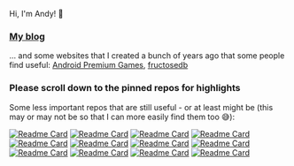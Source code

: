 Hi, I'm Andy! 👋

### [My blog](https://aop.software/blog)

... and some websites that I created a bunch of years ago that some people find useful: [Android Premium Games](https://androidpremium.games/), [fructosedb](https://fructosedb.org/)

### Please scroll down to the pinned repos for highlights

Some less important repos that are still useful - or at least might be (this may or may not be so that I can more easily find them too 😅):

[![Readme Card](https://github-readme-stats.vercel.app/api/pin/?username=s-h-a-d-o-w&description_lines_count=2&repo=next-simple-chatgpt)](https://github.com/s-h-a-d-o-w/next-simple-chatgpt)
[![Readme Card](https://github-readme-stats.vercel.app/api/pin/?username=s-h-a-d-o-w&description_lines_count=2&repo=delete-unused-forks)](https://github.com/s-h-a-d-o-w/delete-unused-forks)
[![Readme Card](https://github-readme-stats.vercel.app/api/pin/?username=s-h-a-d-o-w&description_lines_count=2&repo=remark-merge-data)](https://github.com/s-h-a-d-o-w/remark-merge-data)
[![Readme Card](https://github-readme-stats.vercel.app/api/pin/?username=s-h-a-d-o-w&description_lines_count=2&repo=mike-force)](https://github.com/s-h-a-d-o-w/mike-force)
[![Readme Card](https://github-readme-stats.vercel.app/api/pin/?username=s-h-a-d-o-w&description_lines_count=2&repo=pubmed-contribution-stats)](https://github.com/s-h-a-d-o-w/pubmed-contribution-stats)
[![Readme Card](https://github-readme-stats.vercel.app/api/pin/?username=s-h-a-d-o-w&description_lines_count=2&repo=NotepadPlusPlus-Remixed-Theme)](https://github.com/s-h-a-d-o-w/NotepadPlusPlus-Remixed-Theme)
[![Readme Card](https://github-readme-stats.vercel.app/api/pin/?username=s-h-a-d-o-w&description_lines_count=2&repo=github-userscripts)](https://github.com/s-h-a-d-o-w/github-userscripts)
[![Readme Card](https://github-readme-stats.vercel.app/api/pin/?username=s-h-a-d-o-w&description_lines_count=2&repo=react-spring-comparison)](https://github.com/s-h-a-d-o-w/react-spring-comparison)
[![Readme Card](https://github-readme-stats.vercel.app/api/pin/?username=s-h-a-d-o-w&description_lines_count=2&repo=regtobin)](https://github.com/s-h-a-d-o-w/regtobin)
[![Readme Card](https://github-readme-stats.vercel.app/api/pin/?username=s-h-a-d-o-w&description_lines_count=2&repo=cf-geo-steering-helper)](https://github.com/s-h-a-d-o-w/cf-geo-steering-helper)
[![Readme Card](https://github-readme-stats.vercel.app/api/pin/?username=s-h-a-d-o-w&description_lines_count=2&repo=talon-eyetracking)](https://github.com/s-h-a-d-o-w/talon-eyetracking)
[![Readme Card](https://github-readme-stats.vercel.app/api/pin/?username=s-h-a-d-o-w&description_lines_count=2&repo=openapi-zod-client-experiment)](https://github.com/s-h-a-d-o-w/openapi-zod-client-experiment)

<!--
**s-h-a-d-o-w/s-h-a-d-o-w** is a ✨ _special_ ✨ repository because its `README.md` (this file) appears on your GitHub profile.

Here are some ideas to get you started:

- 🔭 I’m currently working on ...
- 🌱 I’m currently learning ...
- 👯 I’m looking to collaborate on ...
- 🤔 I’m looking for help with ...
- 💬 Ask me about ...
- 📫 How to reach me: ...
- 😄 Pronouns: ...
- ⚡ Fun fact: ...
-->

